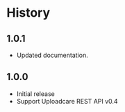 # History
## 1.0.1
- Updated documentation.

## 1.0.0
- Initial release
- Support Uploadcare REST API v0.4